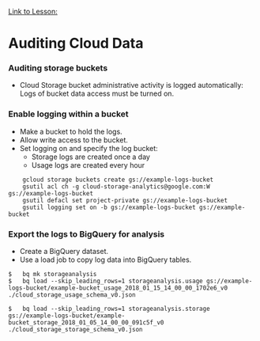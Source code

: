 [Link to Lesson:](https://www.cloudskillsboost.google/paths/15/course_templates/87/video/450292) <!--Increment the end number by 1 for the duration of each numbered section!-->

# Auditing Cloud Data

### Auditing storage buckets
- Cloud Storage bucket administrative activity is logged automatically: Logs of bucket data access must be turned on.

### Enable logging within a bucket
- Make a bucket to hold the logs.
- Allow write access to the bucket.
- Set logging on and specify the log bucket:
    - Storage logs are created once a day
    - Usage logs are created every hour

```shell
    gcloud storage buckets create gs://example-logs-bucket
    gsutil acl ch -g cloud-storage-analytics@google.com:W gs://example-logs-bucket
    gsutil defacl set project-private gs://example-logs-bucket
    gsutil logging set on -b gs://example-logs-bucket gs://example-bucket
```

### Export the logs to BigQuery for analysis
- Create a BigQuery dataset.
- Use a load job to copy log data into BigQuery tables.

```shell
$   bq mk storageanalysis
$   bq load --skip_leading_rows=1 storageanalysis.usage gs://example-logs-bucket/example-bucket_usage_2018_01_15_14_00_00_1702e6_v0 ./cloud_storage_usage_schema_v0.json

$   bq load --skip_leading_rows=1 storageanalysis.storage gs://example-logs-bucket/example-bucket_storage_2018_01_05_14_00_00_091c5f_v0 ./cloud_storage_storage_schema_v0.json
```
